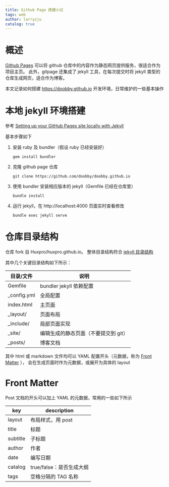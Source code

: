 ```yaml
---
title: Github Page 搭建小记
tags: web
author: larryzju
catalog: true
---
```


# 概述

[Github Pages](https://pages.github.com/) 可以将 github 仓库中的内容作为静态网页提供服务，很适合作为项目主页。
此外，gitpage 还集成了 jekyll 工具，在每次提交时将 jekyll 类型的仓库生成网页，适合作为博客。

本文记录如何搭建 https://doobby.github.io 开发环境，日常维护的一些基本操作

# 本地 jekyll 环境搭建

参考 [Setting up your GitHub Pages site locally with Jekyll](https://help.github.com/articles/setting-up-your-github-pages-site-locally-with-jekyll/)

基本步骤如下

1. 安装 ruby 及 bundler（假设 ruby 已经安装好）

   `gem install bundler`
   
2. 克隆 github page 仓库

   `git clone https://github.com/doobby/doobby.github.io`
   
3. 使用 bundler 安装相应版本的 jekyll（Gemfile 已经在仓库里）

   `bundle install`
   
4. 运行 jekyll，在 http://localhost:4000 页面实时查看修改

   `bundle exec jekyll serve`
   
   
# 仓库目录结构

仓库 fork 自 Huxpro/huxpro.github.io。
整体目录结构符合 [jekyll 目录结构](https://jekyllrb.com/docs/structure/)

其中几个关键目录结构如下所示：

| 目录/文件   | 说明                                 |
|-------------|--------------------------------------|
| Gemfile     | bundler jekyll 依赖配置              |
| _config.yml | 全局配置                             |
| index.html  | 主页面                               |
| _layout/    | 页面布局                             |
| _include/   | 局部页面实现                         |
| _site/      | 编辑生成的静态页面（不要提交到 git） |
| _posts/     | 博客文档                             |

其中 html 或 markdown 文件均可以 YAML 配置开头（元数据，称为 [Front Matter](https://jekyllrb.com/docs/frontmatter/) ），
会在生成页面时作为元数据，或展开为具体的 layout


# Front Matter

Post 文档的开头可以加上 YAML 的元数据，常用的一些如下所示

| key      | description              |
|----------|--------------------------|
| layout   | 布局样式，用 post        |
| title    | 标题                     |
| subtitle | 子标题                   |
| author   | 作者                     |
| date     | 编写日期                 |
| catalog  | true/false：是否生成大纲 |
| tags     | 空格分隔的 TAG 名称      |
